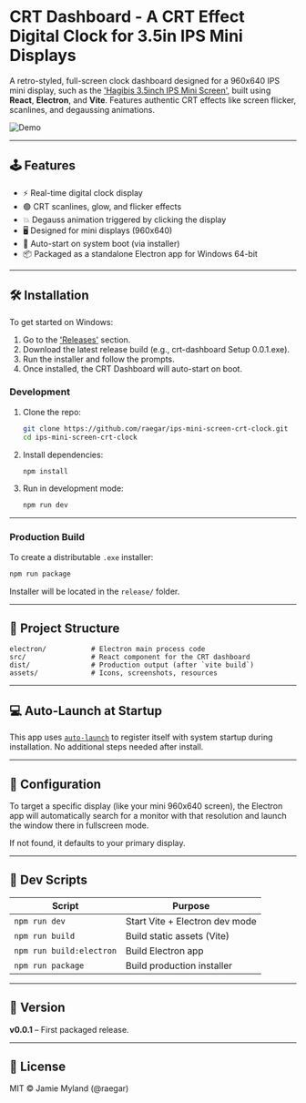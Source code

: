 # CRT Dashboard - A CRT Effect Digital Clock for 3.5in IPS Mini Displays

A retro-styled, full-screen clock dashboard designed for a 960x640 IPS mini display, such as the ['Hagibis 3.5inch IPS Mini Screen'](https://www.aliexpress.com/item/1005006767426312.html), built using **React**, **Electron**, and **Vite**. Features authentic CRT effects like screen flicker, scanlines, and degaussing animations.

![Demo](assets/preview.gif)

---

## 🕹 Features

- ⚡ Real-time digital clock display
- 🟢 CRT scanlines, glow, and flicker effects
- 💥 Degauss animation triggered by clicking the display
- 🖥 Designed for mini displays (960x640)
- 💾 Auto-start on system boot (via installer)
- 📦 Packaged as a standalone Electron app for Windows 64-bit

---

## 🛠 Installation

To get started on Windows:

1. Go to the ['Releases'](https://github.com/raegar/ips-mini-screen-crt-clock/releases) section.
2. Download the latest release build (e.g., crt-dashboard Setup 0.0.1.exe).
3. Run the installer and follow the prompts.
4. Once installed, the CRT Dashboard will auto-start on boot.

### Development

1. Clone the repo:
   ```bash
   git clone https://github.com/raegar/ips-mini-screen-crt-clock.git
   cd ips-mini-screen-crt-clock
   ```

2. Install dependencies:
   ```bash
   npm install
   ```

3. Run in development mode:
   ```bash
   npm run dev
   ```

---

### Production Build

To create a distributable `.exe` installer:

```bash
npm run package
```

Installer will be located in the `release/` folder.

---

## 📁 Project Structure

```
electron/           # Electron main process code
src/                # React component for the CRT dashboard
dist/               # Production output (after `vite build`)
assets/             # Icons, screenshots, resources
```

---

## 💻 Auto-Launch at Startup

This app uses [`auto-launch`](https://www.npmjs.com/package/auto-launch) to register itself with system startup during installation. No additional steps needed after install.

---

## 🔧 Configuration

To target a specific display (like your mini 960x640 screen), the Electron app will automatically search for a monitor with that resolution and launch the window there in fullscreen mode.

If not found, it defaults to your primary display.

---

## 🧪 Dev Scripts

| Script         | Purpose                         |
|----------------|---------------------------------|
| `npm run dev`  | Start Vite + Electron dev mode  |
| `npm run build`| Build static assets (Vite)      |
| `npm run build:electron` | Build Electron app     |
| `npm run package` | Build production installer   |

---

## 📝 Version

**v0.0.1** – First packaged release.

---

## 📄 License

MIT © Jamie Myland (@raegar)
